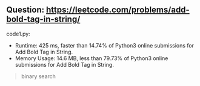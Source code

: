 ## Question: https://leetcode.com/problems/add-bold-tag-in-string/

code1.py:
* Runtime: 425 ms, faster than 14.74% of Python3 online submissions for Add Bold Tag in String.
* Memory Usage: 14.6 MB, less than 79.73% of Python3 online submissions for Add Bold Tag in String.
> binary search